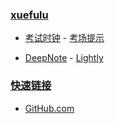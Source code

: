 ### **[xuefulu](http://xuefulu.com/)**

+ [考试时钟](http://508cst.gcu.edu.cn/clock/) - [考场提示](https://xuefulu.wss.cc/article/detail/8hh8e047zkd)

+ [DeepNote](https://deepnote.com/sign-in) - [Lightly](https://lightly.teamcode.com/login)

### **[快速链接](http://xuefulu.com/)**
+ [GitHub.com](https://github.com/login)
